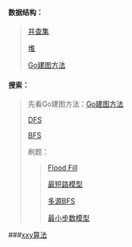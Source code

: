 #### 数据结构：
> [并查集](并查集/并查集.md)
>
> [堆](堆/堆.md)
>
> [Go建图方法](go中建图与建树.md)



#### 搜索：

> 先看Go建图方法：[Go建图方法](go中建图与建树.md)
>
> [DFS](深度优先搜索/dfs.md)
>
> [BFS](BFS/bfs.md)
>
> 刷题：
>
> > [Flood Fill](搜索（刷题）/Flood-Fill.md)
> >
> > [最短路模型](搜索（刷题）/最短路模型.md)
> >
> > [多源BFS](搜索（刷题）/多源BFS.md)
> >
> > [最小步数模型](搜索（刷题）/最小步数模型.md)

###[xxy算法](./xxy_algorithm/README.md)